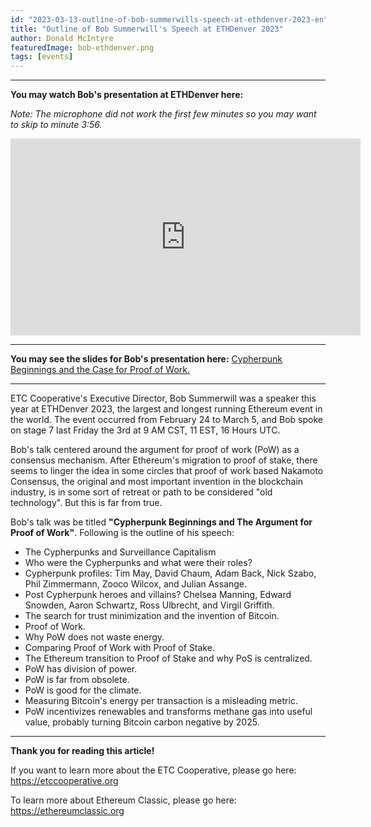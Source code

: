 ```yaml
---
id: "2023-03-13-outline-of-bob-summerwills-speech-at-ethdenver-2023-en"
title: "Outline of Bob Summerwill's Speech at ETHDenver 2023"
author: Donald McIntyre
featuredImage: bob-ethdenver.png
tags: [events]
---
```


---

**You may watch Bob's presentation at ETHDenver here:**

_Note: The microphone did not work the first few minutes so you may want to skip to minute 3:56._

<iframe width="560" height="315" src="https://www.youtube.com/embed/9yKhy_BkIpc" title="YouTube video player" frameborder="0" allow="accelerometer; autoplay; clipboard-write; encrypted-media; gyroscope; picture-in-picture; web-share" allowfullscreen></iframe>

---

**You may see the slides for Bob's presentation here:** [Cypherpunk Beginnings and the Case for Proof of Work.](/cypherpunk-beginnings-and-the-case-for-proof-of-work.pdf)

---

ETC Cooperative's Executive Director, Bob Summerwill was a speaker this year at ETHDenver 2023, the largest and longest running Ethereum event in the world. The event occurred from February 24 to March 5, and Bob spoke on stage 7 last Friday the 3rd at 9 AM CST, 11 EST, 16 Hours UTC.

Bob's talk centered around the argument for proof of work (PoW) as a consensus mechanism. After Ethereum's migration to proof of stake, there seems to linger the idea in some circles that proof of work based Nakamoto Consensus, the original and most important invention in the blockchain industry, is in some sort of retreat or path to be considered "old technology". But this is far from true.

Bob's talk was be titled **"Cypherpunk Beginnings and The Argument for Proof of Work"**. Following is the outline of his speech:

- The Cypherpunks and Surveillance Capitalism
- Who were the Cypherpunks and what were their roles?
- Cypherpunk profiles: Tim May, David Chaum, Adam Back, Nick Szabo, Phil Zimmermann, Zooco Wilcox, and Julian Assange.
- Post Cypherpunk heroes and villains? Chelsea Manning, Edward Snowden, Aaron Schwartz, Ross Ulbrecht, and Virgil Griffith.
- The search for trust minimization and the invention of Bitcoin.
- Proof of Work.
- Why PoW does not waste energy.
- Comparing Proof of Work with Proof of Stake.
- The Ethereum transition to Proof of Stake and why PoS is centralized.
- PoW has division of power.
- PoW is far from obsolete.
- PoW is good for the climate.
- Measuring Bitcoin's energy per transaction is a misleading metric.
- PoW incentivizes renewables and transforms methane gas into useful value, probably turning Bitcoin carbon negative by 2025.

---

**Thank you for reading this article!**

If you want to learn more about the ETC Cooperative, please go here: https://etccooperative.org

To learn more about Ethereum Classic, please go here: https://ethereumclassic.org
